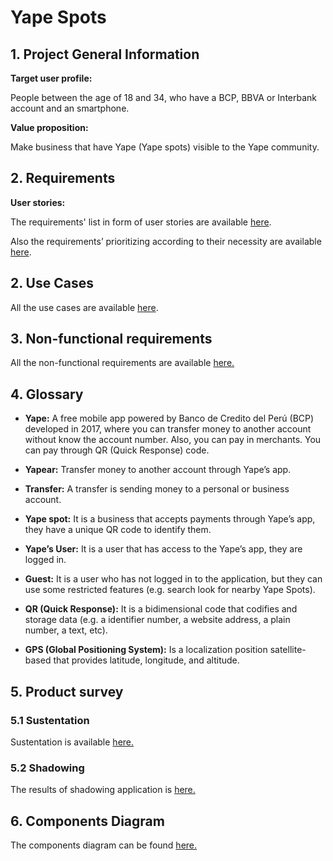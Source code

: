# Yape Spots

## 1. Project General Information
**Target user profile:**

People between the age of 18 and 34, who have a BCP, BBVA or Interbank account and an smartphone.

**Value proposition:**

Make business that have Yape (Yape spots) visible to the Yape community.

## 2. Requirements
**User stories:**

The requirements' list in form of user stories are available [here](https://github.com/cs2901/yape-bcp-project-yapespots/labels/type.story).

Also the requirements’ prioritizing according to their necessity are available [here](https://github.com/cs2901/yape-bcp-project-yapespots/projects/1).


## 2. Use Cases
All the use cases are available [here](/documentation/use_case.md).

## 3. Non-functional requirements

All the non-functional requirements are available [here.](/documentation/NFR.md)

## 4. Glossary

* **Yape:**
A free mobile app powered by Banco de Credito del Perú (BCP) developed in 2017, where you can transfer money to another account without know the account number. Also, you can pay in merchants. You can pay through QR (Quick Response) code.

* **Yapear:**
Transfer money to another account through Yape’s app.

* **Transfer:**
A transfer is sending money to a personal or business account.

* **Yape spot:**
It is a business that accepts payments through Yape’s app, they have a unique QR code to identify them.

* **Yape’s User:**
It is a user that has access to the Yape’s app, they are logged in.

* **Guest:**
It is a user who has not logged in to the application, but they can use some restricted features (e.g. search look for nearby Yape Spots).

* **QR (Quick Response):**
It is a bidimensional code that codifies and storage data (e.g. a identifier number, a website address, a plain number, a text, etc).

* **GPS (Global Positioning System):**
Is a localization position satellite-based that provides latitude, longitude, and altitude.

## 5. Product survey

### 5.1 Sustentation

Sustentation is available [here.](/documentation/Product_survey/Product_Survey_Sustentation.md)

### 5.2 Shadowing

The results of shadowing application is [here.](/documentation/Product_survey/yape_spots.pdf)

## 6. Components Diagram

The components diagram can be found [here.](documentation/Components_Diagram/Components_Diagram.md)
